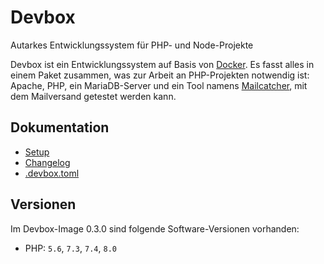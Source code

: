# Devbox

Autarkes Entwicklungssystem für PHP- und Node-Projekte

Devbox ist ein Entwicklungssystem auf Basis von [Docker][1]. Es fasst alles in
einem Paket zusammen, was zur Arbeit an PHP-Projekten notwendig ist: Apache,
PHP, ein MariaDB-Server und ein Tool namens [Mailcatcher][2], mit dem
Mailversand getestet werden kann.

## Dokumentation

* [Setup](doc/setup.md)
* [Changelog](doc/changelog.md)
* [.devbox.toml](doc/schema-file.md)

## Versionen

Im Devbox-Image 0.3.0 sind folgende Software-Versionen vorhanden:

* PHP: `5.6`, `7.3`, `7.4`, `8.0`

[1]: https://www.docker.com/
[2]: https://mailcatcher.me/
